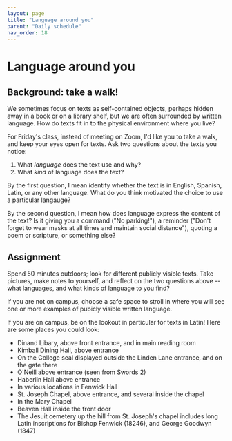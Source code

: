 ```yaml
---
layout: page
title: "Language around you"
parent: "Daily schedule"
nav_order: 18
---
```



# Language around you

## Background: take a walk!

We sometimes focus on texts as self-contained objects, perhaps hidden away in a book or on a library shelf, but we are often surrounded by written language.  How do texts fit in to the physical environment where you live?

For Friday's class, instead of meeting on Zoom, I'd like you to take a walk, and keep your eyes open for texts.  Ask two questions about the texts you notice:

1. What *language* does the text use and why?
2. What *kind* of language does the text?

By the first question, I mean identify whether the text is in English, Spanish, Latin, or any other language.  What do you think motivated the choice to use a particular langauge?

By the second question, I mean how does language express the content of the text?  Is it giving you a command ("No parking!"), a reminder ("Don't forget to wear masks at all times and maintain social distance"), quoting a poem or scripture, or something else?


## Assignment

Spend 50 minutes outdoors; look for different publicly visible texts.  Take pictures, make notes to yourself, and reflect on the two questions above -- what languages, and what kinds of language to you find?  

If you are not on campus, choose a safe space to stroll in where you will see one or more examples of pubicly visible written language. 

If you are on campus, be on the lookout in particular for texts in Latin!  Here are some places you could look:

- Dinand Libary, above front entrance, and in main reading room
- Kimball Dining Hall, above entrance
- On the College seal displayed outside the Linden Lane entrance, and on the gate there
- O'Neill above entrance (seen from Swords 2)
- Haberlin Hall above entrance
- In various locations in Fenwick Hall
- St. Joseph Chapel, above entrance, and several inside the chapel
- In the Mary Chapel
- Beaven Hall inside the front door
- The Jesuit cemetery up the hill from St. Joseph's chapel includes long Latin inscriptions for Bishop Fenwick (18246), and George Goodwyn (1847)